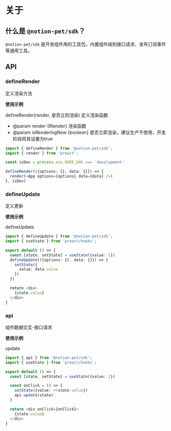 # 关于

## 什么是 `@notion-pet/sdk`？

`@notion-pet/sdk` 是开发组件用的工具包，内置组件级别接口请求、发布订阅事件等通用工具。

## API

### defineRender

定义渲染方法

**使用示例**

defineRender(render, 是否立刻渲染) 定义渲染函数
 * @param render {IRender} 渲染函数
 * @param isRenderingNow {boolean} 是否立即渲染，建议生产不使用，开发阶段将其设置为true

```ts
import { defineRender } from '@notion-pet/sdk';
import { render } from 'preact';

const isDev = process.env.NODE_ENV === 'development'

defineRender(({options: {}, data: {}}) => {
  render(<App options={options} data={data} />)
}, isDev)
```

### defineUpdate

定义更新

**使用示例**

defineUpdate

```ts
import { defineUpdate } from '@notion-pet/sdk';
import { useState } from 'preact/hooks';

export default () => {
  const [state, setState] = useState({value: 1})
  defineUpdate(({options: {}, data: {}}) => {
    setState({
      value: data.value
    })
  })

  return <div>
    {state.value}
  </div>
}
```

### api

组件数据交互-接口请求

**使用示例**

update

```ts
import { api } from '@notion-pet/sdk';
import { useState } from 'preact/hooks';

export default () => {
  const [state, setState] = useState({value: 1})

  const onClick = () => {
    setState({value: ++state.value})
    api.update(state)
  }

  return <div onClick={onClick}>
    {state.value}
  </div>
}
```